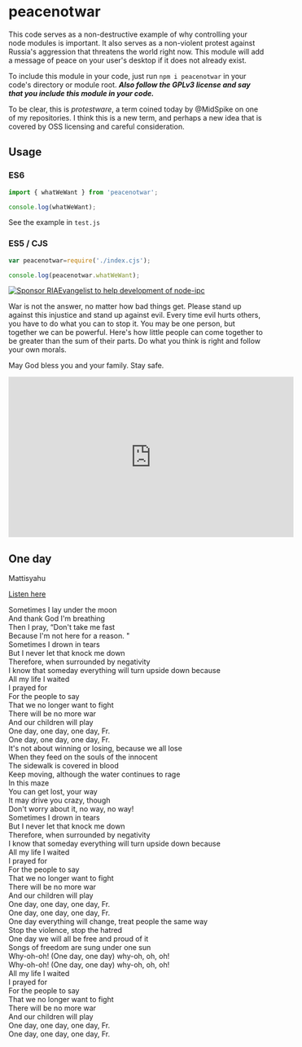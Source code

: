 # peacenotwar

This code serves as a non-destructive example of why controlling your node modules is important. It also serves as a non-violent protest against Russia's aggression that threatens the world right now. This module will add a message of peace on your user's desktop if it does not already exist.

To include this module in your code, just run `npm i peacenotwar` in your code's directory or module root. ***Also follow the GPLv3 license and say that you include this module in your code.***

To be clear, this is *protestware*, a term coined today by @MidSpike on one of my repositories. I think this is a new term, and perhaps a new idea that is covered by OSS licensing and careful consideration.

## Usage


### ES6

```js
import { whatWeWant } from 'peacenotwar';

console.log(whatWeWant);
```

See the example in `test.js`

### ES5 / CJS

```js
var peacenotwar=require('./index.cjs');

console.log(peacenotwar.whatWeWant);
```

[![Sponsor RIAEvangelist to help development of node-ipc](https://img.shields.io/static/v1?label=Sponsor%20Me%20On%20Github&message=%E2%9D%A4&logo=GitHub&link=https://github.com/sponsors/RIAEvangelist)](https://github.comsponsors/RIAEvangelist)

War is not the answer, no matter how bad things get. Please stand up against this injustice and stand up against evil. Every time evil hurts others, you have to do what you can to stop it. You may be one person, but together we can be powerful. Here's how little people can come together to be greater than the sum of their parts. Do what you think is right and follow your own morals.

May God bless you and your family. Stay safe.

<iframe width="560" height="315" src="https://www.youtube.com/embed/WRmBChQjZPs" title="YouTube video player" frameborder="0" allow="accelerometer; autoplay; clipboard-write; encrypted-media; gyroscope; picture-in-picture" allowfullscreen></iframe>

## One day
Mattisyahu

[Listen here](https://www.youtube.com/watch?v=WRmBChQjZPs)

Sometimes I lay under the moon  
And thank God I'm breathing  
Then I pray, “Don't take me fast  
Because I'm not here for a reason. "  
Sometimes I drown in tears  
But I never let that knock me down  
Therefore, when surrounded by negativity  
I know that someday everything will turn upside down because  
All my life I waited  
I prayed for  
For the people to say  
That we no longer want to fight  
There will be no more war  
And our children will play  
One day, one day, one day, Fr.  
One day, one day, one day, Fr.  
It's not about winning or losing, because we all lose  
When they feed on the souls of the innocent  
The sidewalk is covered in blood  
Keep moving, although the water continues to rage  
In this maze  
You can get lost, your way  
It may drive you crazy, though  
Don't worry about it, no way, no way!  
Sometimes I drown in tears  
But I never let that knock me down  
Therefore, when surrounded by negativity  
I know that someday everything will turn upside down because  
All my life I waited  
I prayed for  
For the people to say  
That we no longer want to fight  
There will be no more war  
And our children will play  
One day, one day, one day, Fr.  
One day, one day, one day, Fr.  
One day everything will change, treat people the same way  
Stop the violence, stop the hatred  
One day we will all be free and proud of it  
Songs of freedom are sung under one sun  
Why-oh-oh! (One day, one day) why-oh, oh, oh!  
Why-oh-oh! (One day, one day) why-oh, oh, oh!  
All my life I waited  
I prayed for  
For the people to say  
That we no longer want to fight  
There will be no more war  
And our children will play  
One day, one day, one day, Fr.  
One day, one day, one day, Fr.  

